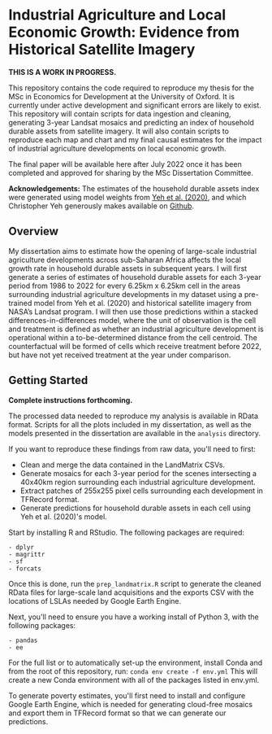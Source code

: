 # Industrial Agriculture and Local Economic Growth: Evidence from Historical Satellite Imagery


**THIS IS A WORK IN PROGRESS.**


This repository contains the code required to reproduce my thesis for the MSc in Economics for Development at the University of Oxford. It is currently under active development and significant errors are likely to exist. This repository will contain scripts for data ingestion and cleaning, generating 3-year Landsat
mosaics and predicting an index of household durable assets from satellite imagery. It will also contain scripts to reproduce each map and chart and my final causal estimates for the impact of industrial agriculture developments on local economic growth.

The final paper will be available here after July 2022 once it has been completed and approved for sharing by the MSc Dissertation Committee. 


**Acknowledgements:** The estimates of the household durable assets index were generated using model weights from [Yeh et al. (2020)](https://www.nature.com/articles/s41467-020-16185-w), and which Christopher Yeh generously makes available on [Github](https://github.com/chrisyeh96/africa_poverty_clean). 


## Overview
My dissertation aims to estimate how the opening of large-scale industrial agriculture developments across sub-Saharan Africa affects the local growth rate in household durable assets in subsequent years. I will first generate a series of estimates of household durable assets for each 3-year period from 1986 to 2022 for every 6.25km x 6.25km cell in the areas surrounding industrial agriculture developments in my dataset using a pre-trained model from Yeh et al. (2020) and historical satellite imagery from NASA’s Landsat program. I will then use those predictions within a stacked differences-in-differences model, where the unit of observation is the cell and treatment is defined as whether an industrial agriculture development is operational within a to-be-determined distance from the cell centroid. The counterfactual will be formed of cells which receive treatment before 2022, but have not yet received treatment at the year under comparison. 


## Getting Started

**Complete instructions forthcoming.**

The processed data needed to reproduce my analysis is available in RData format. Scripts for all the plots included in my dissertation, as well as the models presented in the dissertation are available in the `analysis` directory. 

If you want to reproduce these findings from raw data, you'll need to first: 
- Clean and merge the data contained in the LandMatrix CSVs. 
- Generate mosaics for each 3-year period for the scenes intersecting a 40x40km region surrounding each industrial agriculture development.
- Extract patches of 255x255 pixel cells surrounding each development in TFRecord format. 
- Generate predictions for household durable assets in each cell using Yeh et al. (2020)'s model. 

Start by installing R and RStudio. The following packages are required: 
```
- dplyr
- magrittr
- sf
- forcats
```
Once this is done, run the `prep_landmatrix.R` script to generate the cleaned RData files for large-scale land acquisitions and the exports CSV with the locations of LSLAs needed by Google Earth Engine.
 
Next, you'll need to ensure you have a working install of Python 3, with the following packages: 
```
- pandas
- ee

```
For the full list or to automatically set-up the environment, install Conda and from the root of this repository, run: `conda env create -f env.yml`
This will create a new Conda environment with all of the packages listed in env.yml. 

To generate poverty estimates, you'll first need to install and configure Google Earth Engine, which is needed for generating cloud-free mosaics and export them in TFRecord format so that we can generate our predictions. 

